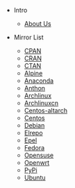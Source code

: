 * Intro

  * [About Us](/_home)

* Mirror List

  * [CPAN](/docs/CPAN.md)
  * [CRAN](/docs/CRAN.md)
  * [CTAN](/docs/CTAN.md)
  * [Alpine](/docs/alpine.md)
  * [Anaconda](/docs/anaconda.md)
  * [Anthon](/docs/anthon.md)
  * [Archlinux](/docs/archlinux.md)
  * [Archlinuxcn](/docs/archlinuxcn.md)
  * [Centos-altarch](/docs/centos-altarch.md)
  * [Centos](/docs/centos.md)
  * [Debian](/docs/debian.md)
  * [Elrepo](/docs/elrepo.md)
  * [Epel](/docs/epel.md)
  * [Fedora](/docs/fedora.md)
  * [Opensuse](/docs/opensuse.md)
  * [Openwrt](/docs/openwrt.md)
  * [PyPi](/docs/pypi.md)
  * [Ubuntu](/docs/ubuntu.md)